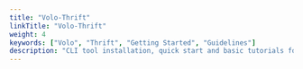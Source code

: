 ```yaml
---
title: "Volo-Thrift"
linkTitle: "Volo-Thrift"
weight: 4
keywords: ["Volo", "Thrift", "Getting Started", "Guidelines"]
description: "CLI tool installation, quick start and basic tutorials for Volo-Thrift."
---
```

